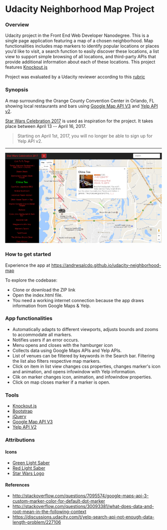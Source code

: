 # Udacity Neighborhood Map Project

### Overview
Udacity project in the Front End Web Developer Nanodegree. This is a single page application featuring a map of a chosen neighborhood.
Map functionalities includes map markers to identify popular locations or places you’d like to visit, a search function to easily discover these locations, a list view to support simple browsing of all locations, and third-party APIs that provide additional information about each of these locations.
This project features [Knockout.js](http://knockoutjs.com/documentation/introduction.html)

Project was evaluated by a Udacity reviewer according to this [rubric](https://review.udacity.com/#!/rubrics/17/view)

### Synopsis
A map surrounding the Orange County Convention Center in Orlando, FL showing local restaurants and bars using [Google Map API V3](https://developers.google.com/maps/documentation/javascript/reference) and [Yelp API v2](https://www.yelp.com/developers/documentation/v2/overview).

[Star Wars Celebration 2017](http://www.starwarscelebration.com/Home/) is used as inspiration for the project. It takes place between April 13 -- April 16, 2017.

>Starting on April 1st, 2017, you will no longer be able to sign up for Yelp API v2.

<hr>

![demo image](images/SW-map.png)

### How to get started

Experience the app at https://andrwsalcdo.github.io/udacity-neighborhood-map

To explore the codebase:
- Clone or download the ZIP link
- Open the index.html file.
- You need a working internet connection because the app draws information from Google Maps & Yelp.

### App functionalities
- Automatically adapts to different viewports, adjusts bounds and zooms to accommodate all markers.
- Notifies users if an error occurs.
- Menu opens and closes with the hamburger icon
- Collects data using Google Maps APIs and Yelp APIs.
- List of venues can be filtered by keywords in the Search bar. Filtering the list also filters respective map markers.
- Click on item in list view changes css properties, changes marker's icon and animation, and opens infowindow with Yelp information.
- Clik on marker changes icon, animation, and infowindow properties.
- Click on map closes marker if a marker is open.

### Tools
- [Knockout.js](http://knockoutjs.com/documentation/introduction.html)
- [Bootstrap](http://getbootstrap.com/)
- [jQuery](http://api.jquery.com/)
- [Google Map API V3](https://developers.google.com/maps/documentation/javascript/reference)
- [Yelp API V2](https://www.yelp.com/developers/documentation/v2/overview)

### Attributions

#### Icons
- [Green Light Saber](https://www.iconfinder.com/icons/15786/green_light_saber_star_wars_icon#size=128)
- [Red Light Saber](https://www.iconfinder.com/icons/15777/darth_mauls_light_saber_star_wars_icon#size=128)
- [Star Wars Logo](https://icons8.com/web-app/for/all/star%20wars)

#### References  
- http://stackoverflow.com/questions/7095574/google-maps-api-3-custom-marker-color-for-default-dot-marker
- http://stackoverflow.com/questions/30093381/what-does-data-and-root-mean-in-the-following-context
- https://discussions.udacity.com/t/yelp-search-api-not-enough-data-length-problem/227106

